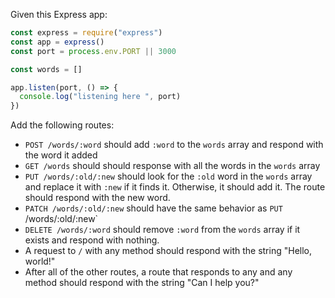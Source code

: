 Given this Express app:

```js
const express = require("express")
const app = express()
const port = process.env.PORT || 3000

const words = []

app.listen(port, () => {
  console.log("listening here ", port)
})
```

Add the following routes:

* `POST /words/:word` should add `:word` to the `words` array and respond with the word it added
* `GET /words` should should response with all the words in the `words` array
* `PUT /words/:old/:new` should look for the `:old` word in the `words` array and replace it with `:new` if it finds it. Otherwise, it should add it. The route should respond with the new word.
* `PATCH /words/:old/:new` should have the same behavior as `PUT `/words/:old/:new`
* `DELETE /words/:word` should remove `:word` from the `words` array if it exists and respond with nothing.
* A request to `/` with any method should respond with the string "Hello, world!"
* After all of the other routes, a route that responds to any and any method should respond with the string "Can I help you?"
